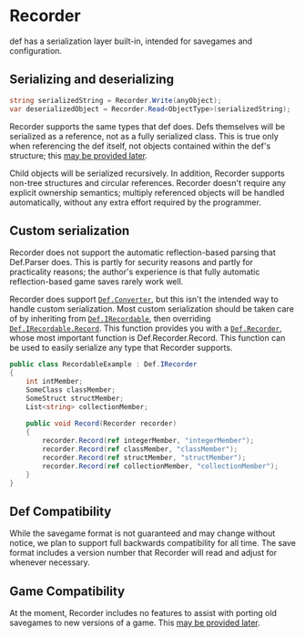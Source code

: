 # Recorder

def has a serialization layer built-in, intended for savegames and configuration.

## Serializing and deserializing

```cs
string serializedString = Recorder.Write(anyObject);
var deserializedObject = Recorder.Read<ObjectType>(serializedString);
```

Recorder supports the same types that def does. Defs themselves will be serialized as a reference, not as a fully serialized class. This is true only when referencing the def itself, not objects contained within the def's structure; this [may be provided later](/future/serialization_interior.md).

Child objects will be serialized recursively. In addition, Recorder supports non-tree structures and circular references. Recorder doesn't require any explicit ownership semantics; multiply referenced objects will be handled automatically, without any extra effort required by the programmer.

## Custom serialization

Recorder does not support the automatic reflection-based parsing that Def.Parser does. This is partly for security reasons and partly for practicality reasons; the author's experience is that fully automatic reflection-based game saves rarely work well.

Recorder does support [`Def.Converter`](xref:Def.Converter), but this isn't the intended way to handle custom serialization. Most custom serialization should be taken care of by inheriting from [`Def.IRecordable`](xref:Def.IRecordable), then overriding [`Def.IRecordable.Record`](xref:Def.IRecordable.Record(Def.Recorder)). This function provides you with a [`Def.Recorder`](xref:Def.Recorder), whose most important function is Def.Recorder.Record. This function can be used to easily serialize any type that Recorder supports.

```cs
public class RecordableExample : Def.IRecorder
{
    int intMember;
    SomeClass classMember;
    SomeStruct structMember;
    List<string> collectionMember;
    
    public void Record(Recorder recorder)
    {
        recorder.Record(ref integerMember, "integerMember");
        recorder.Record(ref classMember, "classMember");
        recorder.Record(ref structMember, "structMember");
        recorder.Record(ref collectionMember, "collectionMember");
    }
}
```

## Def Compatibility

While the savegame format is not guaranteed and may change without notice, we plan to support full backwards compatibility for all time. The save format includes a version number that Recorder will read and adjust for whenever necessary.

## Game Compatibility

At the moment, Recorder includes no features to assist with porting old savegames to new versions of a game. This [may be provided later](/future/serialization_compatibility.md).